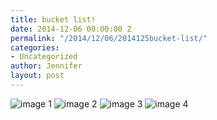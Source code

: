 ```yaml
---
title: bucket list!
date: 2014-12-06 00:00:00 Z
permalink: "/2014/12/06/2014125bucket-list/"
categories:
- Uncategorized
author: Jennifer
layout: post
---
```


![image 1](/assets/images/2014-12-06-2014125bucket-list/2014-12-04+16.34.14.jpg)
![image 2](/assets/images/2014-12-06-2014125bucket-list/2014-12-04+16.50.30.jpg)
![image 3](/assets/images/2014-12-06-2014125bucket-list/2014-12-04+16.50.35.jpg)
![image 4](/assets/images/2014-12-06-2014125bucket-list/2014-12-04+17.35.03.jpg)
